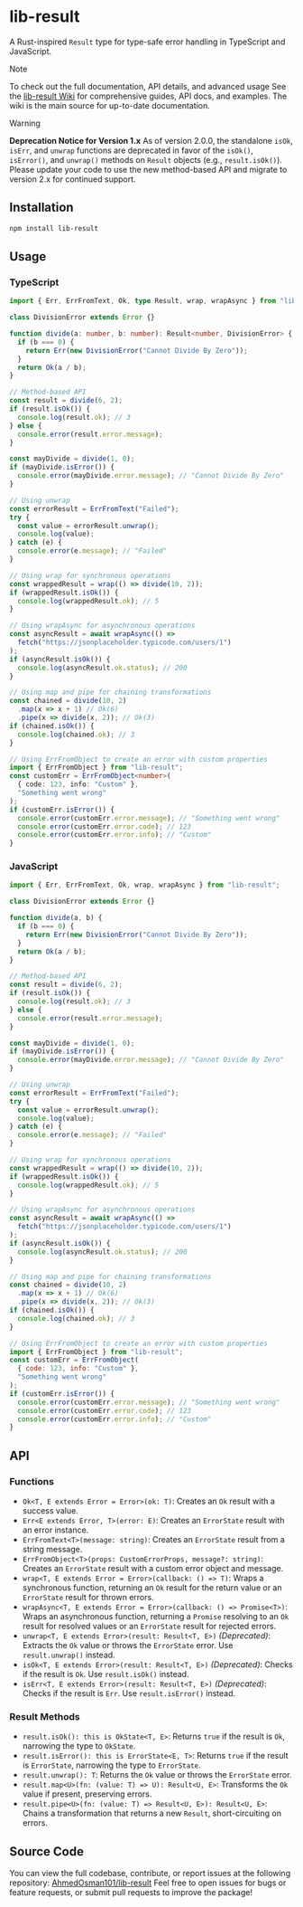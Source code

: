 # lib-result

A Rust-inspired `Result` type for type-safe error handling in TypeScript and JavaScript.

> [!NOTE]
>
> To check out the full documentation, API details, and advanced usage
> See the [lib-result Wiki](https://github.com/AhmedOsman101/lib-result/wiki) for comprehensive guides, API docs, and examples. The wiki is the main source for up-to-date documentation.

> [!WARNING]
>
> **Deprecation Notice for Version 1.x** As of version 2.0.0, the standalone `isOk`, `isErr`, and `unwrap` functions are deprecated in favor of the `isOk()`, `isError()`, and `unwrap()` methods on `Result` objects (e.g., `result.isOk()`).
> Please update your code to use the new method-based API and migrate to version 2.x for continued support.

## Installation

```bash
npm install lib-result
```

## Usage

### TypeScript

```typescript
import { Err, ErrFromText, Ok, type Result, wrap, wrapAsync } from "lib-result";

class DivisionError extends Error {}

function divide(a: number, b: number): Result<number, DivisionError> {
  if (b === 0) {
    return Err(new DivisionError("Cannot Divide By Zero"));
  }
  return Ok(a / b);
}

// Method-based API
const result = divide(6, 2);
if (result.isOk()) {
  console.log(result.ok); // 3
} else {
  console.error(result.error.message);
}

const mayDivide = divide(1, 0);
if (mayDivide.isError()) {
  console.error(mayDivide.error.message); // "Cannot Divide By Zero"
}

// Using unwrap
const errorResult = ErrFromText("Failed");
try {
  const value = errorResult.unwrap();
  console.log(value);
} catch (e) {
  console.error(e.message); // "Failed"
}

// Using wrap for synchronous operations
const wrappedResult = wrap(() => divide(10, 2));
if (wrappedResult.isOk()) {
  console.log(wrappedResult.ok); // 5
}

// Using wrapAsync for asynchronous operations
const asyncResult = await wrapAsync(() =>
  fetch("https://jsonplaceholder.typicode.com/users/1")
);
if (asyncResult.isOk()) {
  console.log(asyncResult.ok.status); // 200
}

// Using map and pipe for chaining transformations
const chained = divide(10, 2)
  .map(x => x + 1) // Ok(6)
  .pipe(x => divide(x, 2)); // Ok(3)
if (chained.isOk()) {
  console.log(chained.ok); // 3
}

// Using ErrFromObject to create an error with custom properties
import { ErrFromObject } from "lib-result";
const customErr = ErrFromObject<number>(
  { code: 123, info: "Custom" },
  "Something went wrong"
);
if (customErr.isError()) {
  console.error(customErr.error.message); // "Something went wrong"
  console.error(customErr.error.code); // 123
  console.error(customErr.error.info); // "Custom"
}
```

### JavaScript

```javascript
import { Err, ErrFromText, Ok, wrap, wrapAsync } from "lib-result";

class DivisionError extends Error {}

function divide(a, b) {
  if (b === 0) {
    return Err(new DivisionError("Cannot Divide By Zero"));
  }
  return Ok(a / b);
}

// Method-based API
const result = divide(6, 2);
if (result.isOk()) {
  console.log(result.ok); // 3
} else {
  console.error(result.error.message);
}

const mayDivide = divide(1, 0);
if (mayDivide.isError()) {
  console.error(mayDivide.error.message); // "Cannot Divide By Zero"
}

// Using unwrap
const errorResult = ErrFromText("Failed");
try {
  const value = errorResult.unwrap();
  console.log(value);
} catch (e) {
  console.error(e.message); // "Failed"
}

// Using wrap for synchronous operations
const wrappedResult = wrap(() => divide(10, 2));
if (wrappedResult.isOk()) {
  console.log(wrappedResult.ok); // 5
}

// Using wrapAsync for asynchronous operations
const asyncResult = await wrapAsync(() =>
  fetch("https://jsonplaceholder.typicode.com/users/1")
);
if (asyncResult.isOk()) {
  console.log(asyncResult.ok.status); // 200
}

// Using map and pipe for chaining transformations
const chained = divide(10, 2)
  .map(x => x + 1) // Ok(6)
  .pipe(x => divide(x, 2)); // Ok(3)
if (chained.isOk()) {
  console.log(chained.ok); // 3
}

// Using ErrFromObject to create an error with custom properties
import { ErrFromObject } from "lib-result";
const customErr = ErrFromObject(
  { code: 123, info: "Custom" },
  "Something went wrong"
);
if (customErr.isError()) {
  console.error(customErr.error.message); // "Something went wrong"
  console.error(customErr.error.code); // 123
  console.error(customErr.error.info); // "Custom"
}
```

## API

### Functions

- `Ok<T, E extends Error = Error>(ok: T)`: Creates an `Ok` result with a success value.
- `Err<E extends Error, T>(error: E)`: Creates an `ErrorState` result with an error instance.
- `ErrFromText<T>(message: string)`: Creates an `ErrorState` result from a string message.
- `ErrFromObject<T>(props: CustomErrorProps, message?: string)`: Creates an `ErrorState` result with a custom error object and message.
- `wrap<T, E extends Error = Error>(callback: () => T)`: Wraps a synchronous function, returning an `Ok` result for the return value or an `ErrorState` result for thrown errors.
- `wrapAsync<T, E extends Error = Error>(callback: () => Promise<T>)`: Wraps an asynchronous function, returning a `Promise` resolving to an `Ok` result for resolved values or an `ErrorState` result for rejected errors.
- `unwrap<T, E extends Error>(result: Result<T, E>)` _(Deprecated)_: Extracts the `Ok` value or throws the `ErrorState` error. Use `result.unwrap()` instead.
- `isOk<T, E extends Error>(result: Result<T, E>)` _(Deprecated)_: Checks if the result is `Ok`. Use `result.isOk()` instead.
- `isErr<T, E extends Error>(result: Result<T, E>)` _(Deprecated)_: Checks if the result is `Err`. Use `result.isError()` instead.

### Result Methods

- `result.isOk(): this is OkState<T, E>`: Returns `true` if the result is `Ok`, narrowing the type to `OkState`.
- `result.isError(): this is ErrorState<E, T>`: Returns `true` if the result is `ErrorState`, narrowing the type to `ErrorState`.
- `result.unwrap(): T`: Returns the `Ok` value or throws the `ErrorState` error.
- `result.map<U>(fn: (value: T) => U): Result<U, E>`: Transforms the `Ok` value if present, preserving errors.
- `result.pipe<U>(fn: (value: T) => Result<U, E>): Result<U, E>`: Chains a transformation that returns a new `Result`, short-circuiting on errors.

## Source Code

You can view the full codebase, contribute, or report issues at the following repository:
[AhmedOsman101/lib-result](https://github.com/AhmedOsman101/lib-result)
Feel free to open issues for bugs or feature requests, or submit pull requests to improve the package!
